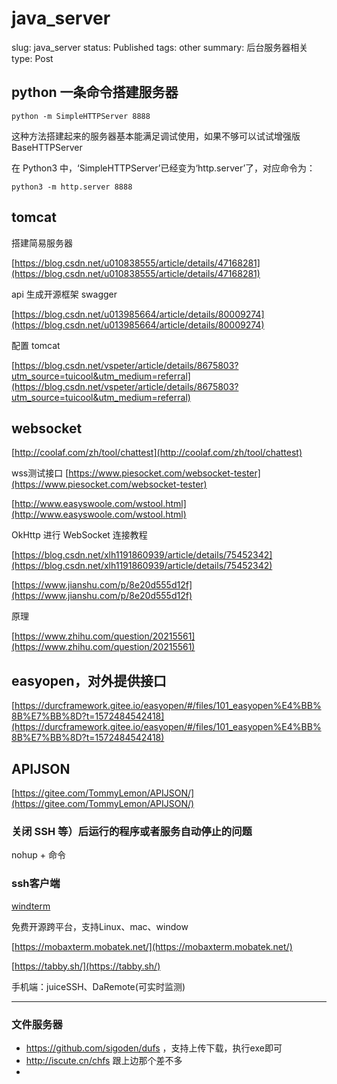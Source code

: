 # java_server

slug: java_server
status: Published
tags: other
summary: 后台服务器相关
type: Post

## python 一条命令搭建服务器

```
python -m SimpleHTTPServer 8888
```

这种方法搭建起来的服务器基本能满足调试使用，如果不够可以试试增强版 BaseHTTPServer

在 Python3 中，‘SimpleHTTPServer’已经变为‘http.server’了，对应命令为：

```
python3 -m http.server 8888
```

## tomcat

搭建简易服务器

[https://blog.csdn.net/u010838555/article/details/47168281](https://blog.csdn.net/u010838555/article/details/47168281)

api 生成开源框架 swagger

[https://blog.csdn.net/u013985664/article/details/80009274](https://blog.csdn.net/u013985664/article/details/80009274)

配置 tomcat

[https://blog.csdn.net/vspeter/article/details/8675803?utm_source=tuicool&utm_medium=referral](https://blog.csdn.net/vspeter/article/details/8675803?utm_source=tuicool&utm_medium=referral)

## websocket

[http://coolaf.com/zh/tool/chattest](http://coolaf.com/zh/tool/chattest)

wss测试接口 [https://www.piesocket.com/websocket-tester](https://www.piesocket.com/websocket-tester)

[http://www.easyswoole.com/wstool.html](http://www.easyswoole.com/wstool.html)

OkHttp 进行 WebSocket 连接教程

[https://blog.csdn.net/xlh1191860939/article/details/75452342](https://blog.csdn.net/xlh1191860939/article/details/75452342)

[https://www.jianshu.com/p/8e20d555d12f](https://www.jianshu.com/p/8e20d555d12f)

原理

[https://www.zhihu.com/question/20215561](https://www.zhihu.com/question/20215561)

## easyopen，对外提供接口

[https://durcframework.gitee.io/easyopen/#/files/101_easyopen%E4%BB%8B%E7%BB%8D?t=1572484542418](https://durcframework.gitee.io/easyopen/#/files/101_easyopen%E4%BB%8B%E7%BB%8D?t=1572484542418)

## APIJSON

[https://gitee.com/TommyLemon/APIJSON/](https://gitee.com/TommyLemon/APIJSON/)

### 关闭 SSH 等）后运行的程序或者服务自动停止的问题

nohup + 命令

### ssh客户端

[windterm](https://github.com/kingToolbox/WindTerm)

免费开源跨平台，支持Linux、mac、window

[https://mobaxterm.mobatek.net/](https://mobaxterm.mobatek.net/)

[https://tabby.sh/](https://tabby.sh/)

手机端：juiceSSH、DaRemote(可实时监测)

---

### 文件服务器
- https://github.com/sigoden/dufs ，支持上传下载，执行exe即可
- http://iscute.cn/chfs 跟上边那个差不多
- 


